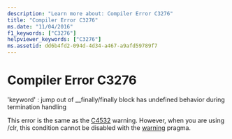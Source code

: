```yaml
---
description: "Learn more about: Compiler Error C3276"
title: "Compiler Error C3276"
ms.date: "11/04/2016"
f1_keywords: ["C3276"]
helpviewer_keywords: ["C3276"]
ms.assetid: dd6b4fd2-094d-4d34-a467-a9afd59789f7
---
```

# Compiler Error C3276

'keyword' : jump out of __finally/finally block has undefined behavior during termination handling

This error is the same as the [C4532](../../error-messages/compiler-warnings/compiler-warning-level-1-c4532.md) warning. However, when you are using /clr, this condition cannot be disabled with the [warning](../../preprocessor/warning.md) pragma.
